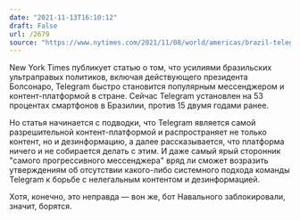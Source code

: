 ```yaml
---
date: "2021-11-13T16:10:12"
draft: False
url: /2679
source: "https://www.nytimes.com/2021/11/08/world/americas/brazil-telegram-disinformation.html"
---
```


New York Times публикует статью о том, что усилиями бразильских ультраправых политиков, включая действующего президента Болсонаро, Telegram быстро становится популярным мессенджером и контент-платформой в стране. Сейчас Telegram установлен на 53 процентах смартфонов в Бразилии, против 15 двумя годами ранее. 

Но статья начинается с подводки, что Telegram является самой разрешительной контент-платформой и распространяет не только контент, но и дезинформацию, а далее рассказывается, что платформа ничего и не собирается делать с этим. И даже самый ярый сторонник "самого прогрессивного мессенджера" вряд ли сможет возразить утверждениям об отсутствии какого-либо системного подхода команды Telegram к борьбе с нелегальным контентом и дезинформацией. 

Хотя, конечно, это неправда — вон же, бот Навального заблокировали, значит, борятся.
